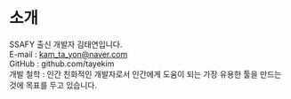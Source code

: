 # 소개  
SSAFY 출신 개발자 김태연입니다.  
E-mail : kam_ta_yon@naver.com  
GitHub : github.com/tayekim  
개발 철학 : 인간 친화적인 개발자로서 인간에게 도움이 되는 가장 유용한 툴을 만드는 것에 목표를 두고 있습니다.  
